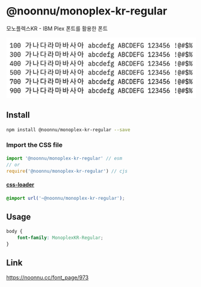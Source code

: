 # @noonnu/monoplex-kr-regular

모노플렉스KR - IBM Plex 폰트를 활용한 폰트

![example](./example.png)

## Install

```bash
npm install @noonnu/monoplex-kr-regular --save
```

### Import the CSS file

```js
import '@noonnu/monoplex-kr-regular' // esm
// or
require('@noonnu/monoplex-kr-regular') // cjs
```

#### [css-loader](https://github.com/webpack-contrib/css-loader)

```css
@import url('~@noonnu/monoplex-kr-regular');
```

## Usage

```css
body {
    font-family: MonoplexKR-Regular;
}
```

## Link

https://noonnu.cc/font_page/973
